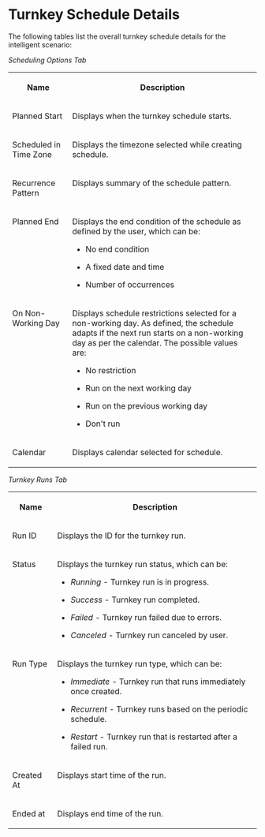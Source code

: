 <!-- loio04ce3d735e654941a1d2b410e5d7d56f -->

# Turnkey Schedule Details

The following tables list the overall turnkey schedule details for the intelligent scenario:

*Scheduling Options Tab* 


<table>
<tr>
<th valign="top">

Name

</th>
<th valign="top">

Description

</th>
</tr>
<tr>
<td valign="top">

Planned Start

</td>
<td valign="top">

Displays when the turnkey schedule starts.

</td>
</tr>
<tr>
<td valign="top">

Scheduled in Time Zone

</td>
<td valign="top">

Displays the timezone selected while creating schedule.

</td>
</tr>
<tr>
<td valign="top">

Recurrence Pattern

</td>
<td valign="top">

Displays summary of the schedule pattern.

</td>
</tr>
<tr>
<td valign="top">

Planned End

</td>
<td valign="top">

Displays the end condition of the schedule as defined by the user, which can be:

-   No end condition

-   A fixed date and time

-   Number of occurrences




</td>
</tr>
<tr>
<td valign="top">

On Non-Working Day

</td>
<td valign="top">

Displays schedule restrictions selected for a non-working day. As defined, the schedule adapts if the next run starts on a non-working day as per the calendar. The possible values are:

-   No restriction

-   Run on the next working day

-   Run on the previous working day

-   Don't run




</td>
</tr>
<tr>
<td valign="top">

Calendar

</td>
<td valign="top">

Displays calendar selected for schedule.

</td>
</tr>
</table>

*Turnkey Runs Tab*


<table>
<tr>
<th valign="top">

Name

</th>
<th valign="top">

Description

</th>
</tr>
<tr>
<td valign="top">

Run ID

</td>
<td valign="top">

Displays the ID for the turnkey run.

</td>
</tr>
<tr>
<td valign="top">

Status

</td>
<td valign="top">

Displays the turnkey run status, which can be:

-   *Running* - Turnkey run is in progress.

-   *Success* - Turnkey run completed.

-   *Failed* - Turnkey run failed due to errors.

-   *Canceled* - Turnkey run canceled by user.




</td>
</tr>
<tr>
<td valign="top">

Run Type

</td>
<td valign="top">

Displays the turnkey run type, which can be:

-   *Immediate* - Turnkey run that runs immediately once created.

-   *Recurrent* - Turnkey runs based on the periodic schedule.

-   *Restart* - Turnkey run that is restarted after a failed run.




</td>
</tr>
<tr>
<td valign="top">

Created At

</td>
<td valign="top">

Displays start time of the run.

</td>
</tr>
<tr>
<td valign="top">

Ended at

</td>
<td valign="top">

Displays end time of the run.

</td>
</tr>
</table>

